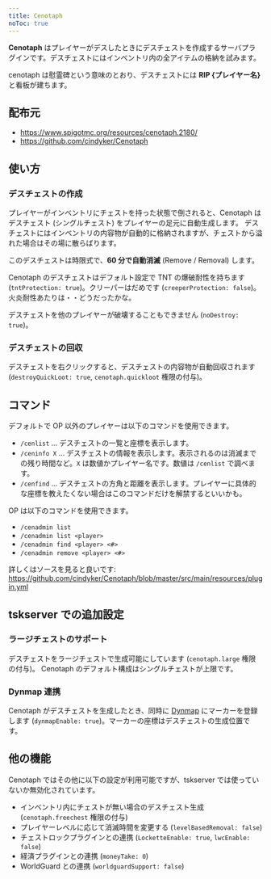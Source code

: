 ```yaml
---
title: Cenotaph
noToc: true
---
```


**Cenotaph** はプレイヤーがデスしたときにデスチェストを作成するサーバプラグインです。デスチェストにはインベントリ内の全アイテムの格納を試みます。

cenotaph は慰霊碑という意味のとおり、デスチェストには **RIP {プレイヤー名}** と看板が建ちます。

## 配布元
- <https://www.spigotmc.org/resources/cenotaph.2180/>
- <https://github.com/cindyker/Cenotaph>

## 使い方
### デスチェストの作成
プレイヤーがインベントリにチェストを持った状態で倒されると、Cenotaph はデスチェスト (シングルチェスト) をプレイヤーの足元に自動生成します。
デスチェストにはインベントリの内容物が自動的に格納されますが、チェストから溢れた場合はその場に散らばります。

このデスチェストは時限式で、**60 分で自動消滅** (Remove / Removal) します。

Cenotaph のデスチェストはデフォルト設定で TNT の爆破耐性を持ちます (`tntProtection: true`)。クリーパーはだめです (`creeperProtection: false`)。
火炎耐性あたりは・・どうだったかな。

デスチェストを他のプレイヤーが破壊することもできません (`noDestroy: true`)。

### デスチェストの回収
デスチェストを右クリックすると、デスチェストの内容物が自動回収されます (`destroyQuickLoot: true`, `cenotaph.quickloot` 権限の付与)。

## コマンド
デフォルトで OP 以外のプレイヤーは以下のコマンドを使用できます。
- `/cenlist` ... デスチェストの一覧と座標を表示します。
- `/ceninfo X` ... デスチェストの情報を表示します。表示されるのは消滅までの残り時間など。`X` は数値かプレイヤー名です。数値は `/cenlist` で調べます。
- `/cenfind` ... デスチェストの方角と距離を表示します。プレイヤーに具体的な座標を教えたくない場合はこのコマンドだけを解禁するといいかも。

OP は以下のコマンドを使用できます。
- `/cenadmin list`
- `/cenadmin list <player>`
- `/cenadmin find <player> <#>`
- `/cenadmin remove <player> <#>`

詳しくはソースを見ると良いです: <https://github.com/cindyker/Cenotaph/blob/master/src/main/resources/plugin.yml>

## tskserver での追加設定

### ラージチェストのサポート
デスチェストをラージチェストで生成可能にしています (`cenotaph.large` 権限の付与)。
Cenotaph のデフォルト構成はシングルチェストが上限です。

### Dynmap 連携
Cenotaph がデスチェストを生成したとき、同時に [Dynmap](https://dynmap.mc.ksswre.net/) にマーカーを登録します (`dynmapEnable: true`)。マーカーの座標はデスチェストの生成位置です。

## 他の機能
Cenotaph ではその他に以下の設定が利用可能ですが、tskserver では使っていないか無効化されています。

- インベントリ内にチェストが無い場合のデスチェスト生成 (`cenotaph.freechest` 権限の付与)
- プレイヤーレベルに応じて消滅時間を変更する (`levelBasedRemoval: false`)
- チェストロックプラグインとの連携 (`LocketteEnable: true`, `lwcEnable: false`)
- 経済プラグインとの連携 (`moneyTake: 0`)
- WorldGuard との連携 (`worldguardSupport: false`)
